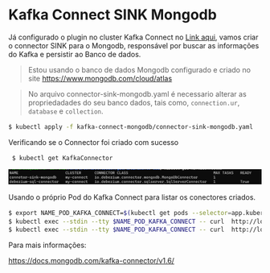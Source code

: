 # Kafka Connect SINK Mongodb

Já configurado o plugin no cluster Kafka Connect no [Link aqui](../kafka-connect), vamos criar o connector SINK para o Mongodb, responsável por buscar as informações do Kafka e persistir ao Banco de dados.

> Estou usando o banco de dados Mongodb configurado e criado no site https://www.mongodb.com/cloud/atlas

> No arquivo connector-sink-mongodb.yaml é necessario alterar as propriedadades do seu banco dados, tais como, `connection.ur`, `database` e `collection`.


```sh
$ kubectl apply -f kafka-connect-mongodb/connector-sink-mongodb.yaml
```
Verificando se o Connector foi criado com sucesso

```sh
 $ kubectl get KafkaConnector
 ```

![](../documentos/connect-mongodb-01.png)

Usando o próprio Pod do Kafka Connect para listar os conectores criados.

```sh
$ export NAME_POD_KAFKA_CONNECT=$(kubectl get pods --selector=app.kubernetes.io/instance=my-connect --output=jsonpath={.items..metadata.name})
$ kubectl exec --stdin --tty $NAME_POD_KAFKA_CONNECT -- curl  http://localhost:8083/connectors
$ kubectl exec --stdin --tty $NAME_POD_KAFKA_CONNECT -- curl  http://localhost:8083/connectors/connetor-sink-mongodb/status

```

Para mais informações:

https://docs.mongodb.com/kafka-connector/v1.6/